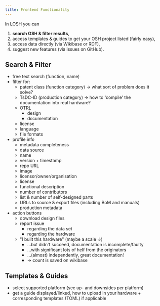 ```yaml
---
title: Frontend Functionality
---
```


In LOSH you can

1. **search OSH & filter results**,
2. access templates & guides to get your OSH project listed (fairly easy),
3. access data directly (via Wikibase or RDF),
4. suggest new features (via issues on GitHub).

## Search & Filter

- free text search (function, name)
- filter for:
  - patent class (function category) → what sort of problem does it solve?
  - TsDC-ID (production category) → how to 'compile' the documentation into real hardware?
  - OTRL
    - design
    - documentation
  - license
  - language
  - file formats
- profile info
  - metadata completeness
  - data source
  - name
  - version + timestamp
  - repo URL
  - image
  - licensor/owner/organisation
  - license
  - functional description
  - number of contributors
  - list & number of self-designed parts
  - URLs to source & export files (including BoM and manuals)
  - production metadata
- action buttons
  - download design files
  - report issue
    - regarding the data set
    - regarding the hardware
  - "I built this hardware" (maybe a scale ↓)
    - …but didn't succeed, documentation is incomplete/faulty
    - …with significant lots of helf from the originators
    - …(almost) independently, great documentation!
    - → count is saved on wikibase
 
## Templates & Guides

- select supported platform (see up- and downsides per platform)
- get a guide displayed/linked, how to upload in your hardware + corresponding templates (TOML) if applicable
